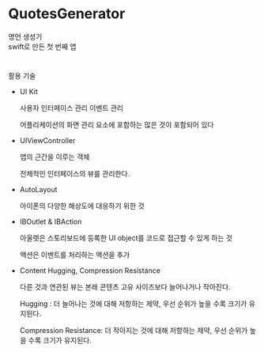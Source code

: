 # QuotesGenerator
명언 생성기  
swift로 만든 첫 번째 앱
# 

활용 기술

- UI Kit
    
    사용자 인터페이스 관리 이벤트 관리
    
    어플리케이션의 화면 관리 요소에 포함하는 많은 것이 포함되어 있다
    
- UIViewController
    
    앱의 근간을 이루는 객체
    
    전체적인 인터페이스의 뷰를 관리한다.
    
- AutoLayout
    
    아이폰의 다양한 해상도에 대응하기 위한 것
    
- IBOutlet & IBAction
    
    아울렛은 스토리보드에 등록한 UI object를 코드로 접근할 수 있게 하는 것
    
    액션은 이벤트를 처리하는 액션을 추가
    
- Content Hugging, Compression Resistance
    
    다른 것과 연관된 뷰는 본래 콘텐츠 고유 사이즈보다 늘어나거나 작아진다.
    
    Hugging : 더 늘어나는 것에 대해 저항하는 제약, 우선 순위가 높을 수록 크기가 유지된다.
    
    Compression Resistance: 더 작아지는 것에 대해 저항하는 제약, 우선 순위가 높을 수록 크기가 유지된다.

